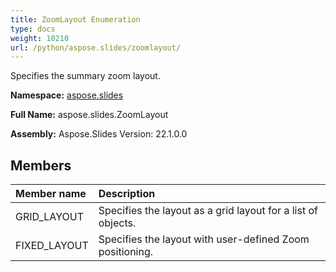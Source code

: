 ```yaml
---
title: ZoomLayout Enumeration
type: docs
weight: 10210
url: /python/aspose.slides/zoomlayout/
---
```


Specifies the summary zoom layout.

**Namespace:** [aspose.slides](/python/aspose.slides/)

**Full Name:** aspose.slides.ZoomLayout

**Assembly:**  Aspose.Slides Version: 22.1.0.0

## **Members**
|**Member name**|**Description**|
| :- | :- |
|GRID_LAYOUT|Specifies the layout as a grid layout for a list of objects.|
|FIXED_LAYOUT|Specifies the layout with user-defined Zoom positioning.|
